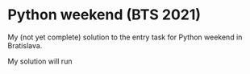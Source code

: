 # Python weekend (BTS 2021)

My (not yet complete) solution to the entry task for Python weekend in Bratislava.

My solution will run